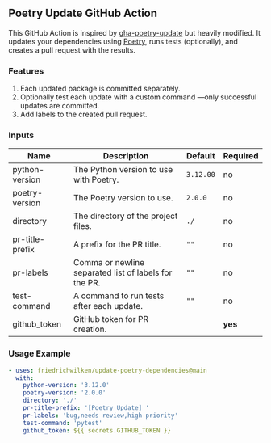 ## Poetry Update GitHub Action

This GitHub Action is inspired by [gha-poetry-update](https://github.com/fuzzylabs/gha-poetry-update) but heavily modified. It updates your dependencies using [Poetry](https://python-poetry.org/), runs tests (optionally), and creates a pull request with the results.

### Features

1. Each updated package is committed separately.
2. Optionally test each update with a custom command —only successful updates are committed.
3. Add labels to the created pull request.

### Inputs

| Name              | Description                                                        | Default     | Required   |
|-------------------|--------------------------------------------------------------------|-------------|------------|
| python-version    | The Python version to use with Poetry.                             | `3.12.00`   | no         |
| poetry-version    | The Poetry version to use.                                         | `2.0.0`     | no         |
| directory         | The directory of the project files.                                | `./`        | no         |
| pr-title-prefix   | A prefix for the PR title.                                         | `""`        | no         |
| pr-labels         | Comma or newline separated list of labels for the PR.              | `""`      | no         |
| test-command      | A command to run tests after each update.                          | `""`        | no         |
| github_token      | GitHub token for PR creation.                                      |             | **yes**    |

### Usage Example

```yaml
- uses: friedrichwilken/update-poetry-dependencies@main
  with:
    python-version: '3.12.0'
    poetry-version: '2.0.0'
    directory: './'
    pr-title-prefix: '[Poetry Update] '
    pr-labels: 'bug,needs review,high priority'
    test-command: 'pytest'
    github_token: ${{ secrets.GITHUB_TOKEN }}
